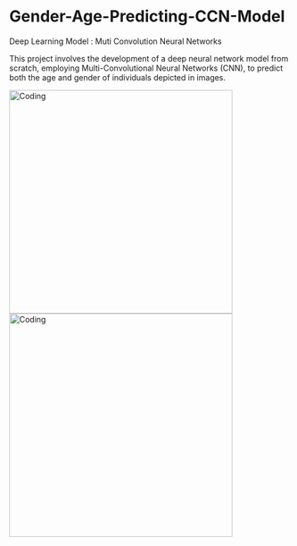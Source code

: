 # Gender-Age-Predicting-CCN-Model

Deep Learning Model : Muti Convolution Neural Networks

This project involves the development of a deep neural network model from scratch, employing Multi-Convolutional Neural Networks (CNN), to predict both the age and gender of individuals depicted in images. <br>

<img class="rght" alt="Coding" width="400" src="https://miro.medium.com/v2/resize:fit:1100/format:webp/0*zADmyHH92LZPdnmj.gif"> <img class="left" alt="Coding" width="400" src="https://static.wixstatic.com/media/750a54_7babaef7fd00430b9d67daab50c40a8e~mv2.gif">
